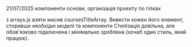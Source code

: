 21/07/2025 компоненти основи, організація проєкту по гілках

з arrays.js взяти масив coursesTitleArray. Вивести кожен його елемент, сторивши необхідні моделі та компоненти
Стилізація довільна, але обов'язково підключена і мінімально зроблена (хочаб один стиль, який працює).
